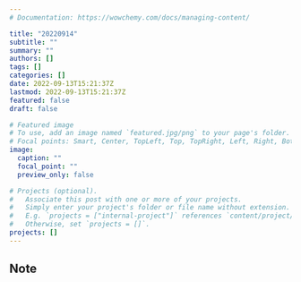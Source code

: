 ```yaml
---
# Documentation: https://wowchemy.com/docs/managing-content/

title: "20220914"
subtitle: ""
summary: ""
authors: []
tags: []
categories: []
date: 2022-09-13T15:21:37Z
lastmod: 2022-09-13T15:21:37Z
featured: false
draft: false

# Featured image
# To use, add an image named `featured.jpg/png` to your page's folder.
# Focal points: Smart, Center, TopLeft, Top, TopRight, Left, Right, BottomLeft, Bottom, BottomRight.
image:
  caption: ""
  focal_point: ""
  preview_only: false

# Projects (optional).
#   Associate this post with one or more of your projects.
#   Simply enter your project's folder or file name without extension.
#   E.g. `projects = ["internal-project"]` references `content/project/deep-learning/index.md`.
#   Otherwise, set `projects = []`.
projects: []
---
```


## Note

